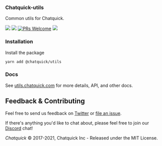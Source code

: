 ### Chatquick-utils

Common utils for Chatquick.

![](https://img.shields.io/npm/v/@chatquick/utils?style=flat)
![](https://img.shields.io/npm/dt/@chatquick/utils.svg)
[![PRs Welcome](https://img.shields.io/badge/PRs-welcome-brightgreen.svg)](http://makeapullrequest.com)
![](https://img.shields.io/npm/l/@chatquick/utils)

### Installation

Install the package

```sh
yarn add @chatquick/utils
```

### Docs

See [utils.chatquick.com](https://utils.chatquick.com) for more details, API, and other docs.

## Feedback & Contributing

Feel free to send us feedback on [Twitter](https://twitter.com/chatquickapp) or [file an issue](https://github.com/chatquick/utils/issues).

If there's anything you'd like to chat about, please feel free to join our [Discord](https://discord.gg/cJXdrwS) chat!

_Chatquick_ &copy; 2017-2021, Chatquick Inc - Released under the MIT License.
